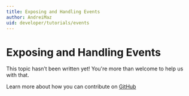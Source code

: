 ```yaml
---
title: Exposing and Handling Events
author: AndreiMaz
uid: developer/tutorials/events
---
```

# Exposing and Handling Events

This topic hasn’t been written yet! You're more than welcome to help us with that.

Learn more about how you can contribute on [GitHub](https://github.com/nopSolutions/nopCommerce-Docs/blob/master/CONTRIBUTING.md)